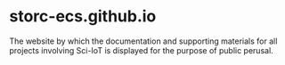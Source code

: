 # storc-ecs.github.io

The website by which the documentation and supporting materials for all projects 
involving Sci-IoT is displayed for the purpose of public perusal.
